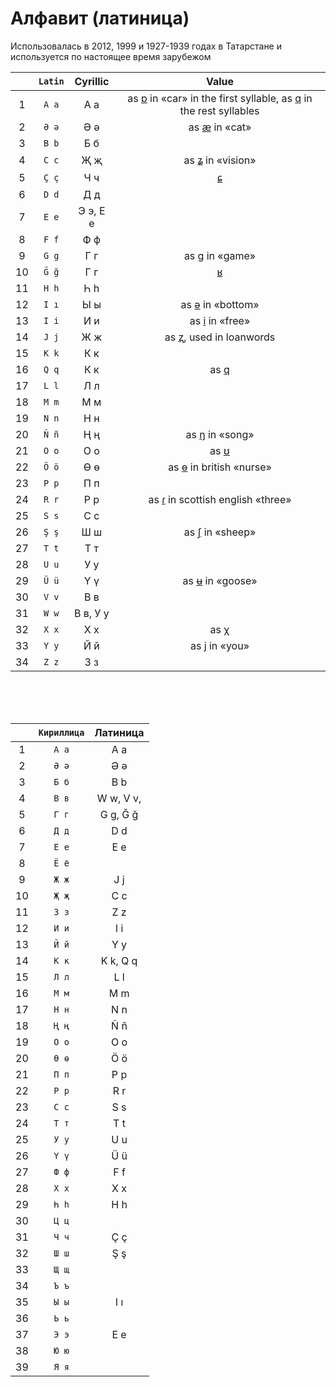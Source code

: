 # Алфавит (латиница)

Использовалась в 2012, 1999 и 1927-1939 годах в Татарстане и используется по настоящее время зарубежом

|    | `Latin` | Cyrillic |                                                                                        Value                                                                                        |
|:--:|:-------:|:--------:|:-----------------------------------------------------------------------------------------------------------------------------------------------------------------------------------:|
| 1  |  `A a`  |   А а    | as [ɒ](https://en.wikipedia.org/wiki/Open_back_rounded_vowel) in «car» in the first syllable, as [ɑ](https://en.wikipedia.org/wiki/Open_back_unrounded_vowel) in the rest syllables |
| 2  |  `Ə ə`  |   Ә ә    |                                                   as [æ](https://en.wikipedia.org/wiki/Near-open_front_unrounded_vowel) in «cat»                                                    |
| 3  |  `B b`  |   Б б    |                                                                                                                                                                                     |
| 4  |  `C c`  |   Җ җ    |                                                 as [ʑ](https://en.wikipedia.org/wiki/Voiced_alveolo-palatal_fricative) in «vision»                                                  |
| 5  |  `Ç ç`  |   Ч ч    |                                                       [ɕ](https://en.wikipedia.org/wiki/Voiceless_alveolo-palatal_fricative)                                                        |
| 6  |  `D d`  |   Д д    |                                                                                                                                                                                     |
| 7  |  `E e`  | Э э, Е е |                                                                                                                                                                                     |
| 8  |  `F f`  |   Ф ф    |                                                                                                                                                                                     |
| 9  |  `G g`  |   Г г    |                                                        as [g](https://en.wikipedia.org/wiki/Voiced_velar_plosive) in «game»                                                         |
| 10 |  `Ğ ğ`  |   Г г    |                                                             [ʁ](https://en.wikipedia.org/wiki/Voiced_uvular_fricative)                                                              |
| 11 |  `H h`  |   Һ һ    |                                                                                                                                                                                     |
| 12 |  `I ı`  |   Ы ы    |                                                         as [ə](https://en.wikipedia.org/wiki/Mid_central_vowel) in «bottom»                                                         |
| 13 |  `I i`  |   И и    |                                                     as [i](https://en.wikipedia.org/wiki/Close_front_unrounded_vowel) in «free»                                                     |
| 14 |  `J j`  |   Ж ж    |                                                 as [ʐ](https://en.wikipedia.org/wiki/Voiced_retroflex_fricative), used in loanwords                                                 |
| 15 |  `K k`  |   К к    |                                                                                                                                                                                     |
| 16 |  `Q q`  |   К к    |                                                           as [q](https://en.wikipedia.org/wiki/Voiceless_uvular_plosive)                                                            |
| 17 |  `L l`  |   Л л    |                                                                                                                                                                                     |
| 18 |  `M m`  |   М м    |                                                                                                                                                                                     |
| 19 |  `N n`  |   Н н    |                                                                                                                                                                                     |
| 20 |  `Ñ ñ`  |   Ң ң    |                                                         as [ŋ](https://en.wikipedia.org/wiki/Voiced_velar_nasal) in «song»                                                          |
| 21 |  `O o`  |   О о    |                                                      as [ʊ](https://en.wikipedia.org/wiki/Near-close_near-back_rounded_vowel)                                                       |
| 22 |  `Ö ö`  |   Ө ө    |                                              as [ɵ](https://en.wikipedia.org/wiki/Close-mid_central_rounded_vowel) in british «nurse»                                               |
| 23 |  `P p`  |   П п    |                                                                                                                                                                                     |
| 24 |  `R r`  |   Р р    |                                     as [ɾ](https://en.wikipedia.org/wiki/Voiced_dental_and_alveolar_taps_and_flaps) in scottish english «three»                                     |
| 25 |  `S s`  |   С с    |                                                                                                                                                                                     |
| 26 |  `Ş ş`  |   Ш ш    |                                                  as [ʃ](https://en.wikipedia.org/wiki/Voiceless_postalveolar_fricative) in «sheep»                                                  |
| 27 |  `T t`  |   Т т    |                                                                                                                                                                                     |
| 28 |  `U u`  |   У у    |                                                                                                                                                                                     |
| 29 |  `Ü ü`  |   Ү ү    |                                                    as [ʉ](https://en.wikipedia.org/wiki/Close_central_rounded_vowel) in «goose»                                                     |
| 30 |  `V v`  |   В в    |                                                                                                                                                                                     |
| 31 |  `W w`  | В в, У у |                                                                                                                                                                                     |
| 32 |  `X x`  |   Х х    |                                                          as [χ](https://en.wikipedia.org/wiki/Voiceless_uvular_fricative)                                                           |
| 33 |  `Y y`  |   Й й    |                                                      as [j](https://en.wikipedia.org/wiki/Voiced_palatal_approximant) in «you»                                                      |
| 34 |  `Z z`  |   З з    |                                                                                                                                                                                     |

<br><br><br>

|    | `Кириллица` | 	Латиница |
|:--:|:-----------:|:---------:|
| 1  |    `А а`    |    A a    |
| 2  |    `Ә ә`    |    Ə ə    |
| 3  |    `Б б`    |    B b    |
| 4  |    `В в`    | W w, V v, |
| 5  |    `Г г`    | G g, Ğ ğ  |
| 6  |    `Д д`    |    D d    |
| 7  |    `Е е`    |    E e    |
| 8  |    `Ё ё`    |           |
| 9  |    `Ж ж`    |    J j    |
| 10 |    `Җ җ`    |    C c    |
| 11 |    `З з`    |    Z z    |
| 12 |    `И и`    |    I i    |
| 13 |    `Й й`    |    Y y    |
| 14 |    `К к`    | K k, Q q  |
| 15 |    `Л л`    |    L l    |
| 16 |    `М м`    |    M m    |
| 17 |    `Н н`    |    N n    |
| 18 |    `Ң ң`    |    Ñ ñ    |
| 19 |    `О о`    |    O o    |
| 20 |    `Ө ө`    |    Ö ö    |
| 21 |    `П п`    |    P p    |
| 22 |    `Р р`    |    R r    |
| 23 |    `С с`    |    S s    |
| 24 |    `Т т`    |    T t    |
| 25 |    `У у`    |    U u    |
| 26 |    `Ү ү`    |    Ü ü    |
| 27 |    `Ф ф`    |    F f    |
| 28 |    `Х х`    |    X x    |
| 29 |    `Һ һ`    |    H h    |
| 30 |    `Ц ц`    |           |
| 31 |    `Ч ч`    |    Ç ç    |
| 32 |    `Ш ш`    |    Ş ş    |
| 33 |    `Щ щ`    |           |
| 34 |    `Ъ ъ`    |           |
| 35 |    `Ы ы`    |    I ı    |
| 36 |    `Ь ь`    |           |
| 37 |    `Э э`    |    E e    |
| 38 |    `Ю ю`    |           |
| 39 |    `Я я`    |           |